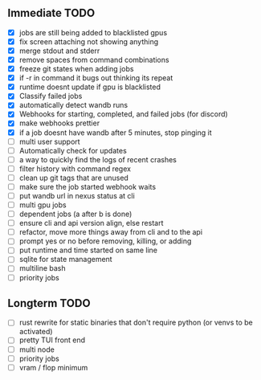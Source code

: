 ## Immediate TODO

- [x] jobs are still being added to blacklisted gpus
- [x] fix screen attaching not showing anything
- [x] merge stdout and stderr
- [x] remove spaces from command combinations
- [x] freeze git states when adding jobs
- [x] if -r in command it bugs out thinking its repeat
- [x] runtime doesnt update if gpu is blacklisted
- [x] Classify failed jobs
- [x] automatically detect wandb runs
- [x] Webhooks for starting, completed, and failed jobs (for discord)
- [x] make webhooks prettier
- [x] if a job doesnt have wandb after 5 minutes, stop pinging it
- [ ] multi user support
- [ ] Automatically check for updates
- [ ] a way to quickly find the logs of recent crashes
- [ ] filter history with command regex
- [ ] clean up git tags that are unused
- [ ] make sure the job started webhook waits
- [ ] put wandb url in nexus status at cli
- [ ] multi gpu jobs
- [ ] dependent jobs (a after b is done)
- [ ] ensure cli and api version align, else restart
- [ ] refactor, move more things away from cli and to the api
- [ ] prompt yes or no before removing, killing, or adding
- [ ] put runtime and time started on same line
- [ ] sqlite for state management
- [ ] multiline bash
- [ ] priority jobs

## Longterm TODO

- [ ] rust rewrite for static binaries that don't require python (or venvs to be activated)
- [ ] pretty TUI front end
- [ ] multi node
- [ ] priority jobs
- [ ] vram / flop minimum
